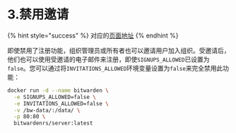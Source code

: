# 3.禁用邀请

{% hint style="success" %}
对应的[页面地址](https://github.com/dani-garcia/bitwarden_rs/wiki/Disable-invitations)
{% endhint %}

即使禁用了注册功能，组织管理员或所有者也可以邀请用户加入组织。受邀请后，他们也可以使用受邀请的电子邮件来注册，即使`SIGNUPS_ALLOWED`已设置为`false`。您可以通过将`INVITATIONS_ALLOWED`环境变量设置为`false`来完全禁用此功能：

```bash
docker run -d --name bitwarden \
  -e SIGNUPS_ALLOWED=false \
  -e INVITATIONS_ALLOWED=false \
  -v /bw-data/:/data/ \
  -p 80:80 \
  bitwardenrs/server:latest
```

